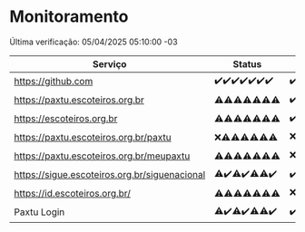 # Monitoramento

Última verificação: 05/04/2025 05:10:00 -03

|Serviço|Status|Últimas 24h|
|---|---|---|
|https://github.com|<span title="2025-03-29: OK=23">✔️</span><span title="2025-03-30: OK=23">✔️</span><span title="2025-03-31: OK=23">✔️</span><span title="2025-04-01: OK=23">✔️</span><span title="2025-04-02: OK=23">✔️</span><span title="2025-04-03: OK=23">✔️</span><span title="2025-04-04: OK=7">✔️</span>|<span title="04/04/2025 05:12:00 -03 : 200">✔️</span><span title="04/04/2025 06:09:00 -03 : 200">✔️</span><span title="04/04/2025 07:09:00 -03 : 200">✔️</span><span title="04/04/2025 08:07:00 -03 : 200">✔️</span><span title="04/04/2025 09:16:00 -03 : 200">✔️</span><span title="04/04/2025 10:19:00 -03 : 200">✔️</span><span title="04/04/2025 11:08:00 -03 : 200">✔️</span><span title="04/04/2025 12:09:00 -03 : 200">✔️</span><span title="04/04/2025 13:10:00 -03 : 200">✔️</span><span title="04/04/2025 14:07:00 -03 : 200">✔️</span><span title="04/04/2025 15:12:00 -03 : 200">✔️</span><span title="04/04/2025 16:06:00 -03 : 200">✔️</span><span title="04/04/2025 17:09:00 -03 : 200">✔️</span><span title="04/04/2025 18:07:00 -03 : 200">✔️</span><span title="04/04/2025 19:08:00 -03 : 200">✔️</span><span title="04/04/2025 20:08:00 -03 : 200">✔️</span><span title="04/04/2025 21:42:00 -03 : 200">✔️</span><span title="04/04/2025 23:16:00 -03 : 200">✔️</span><span title="05/04/2025 00:22:00 -03 : 200">✔️</span><span title="05/04/2025 01:10:00 -03 : 200">✔️</span><span title="05/04/2025 02:08:00 -03 : 200">✔️</span><span title="05/04/2025 03:11:00 -03 : 200">✔️</span><span title="05/04/2025 04:08:00 -03 : 200">✔️</span><span title="05/04/2025 05:10:00 -03 : 200">✔️</span>|
|https://paxtu.escoteiros.org.br|<span title="2025-03-29: OK=3, Falhas=20">⚠️</span><span title="2025-03-30: OK=5, Falhas=18">⚠️</span><span title="2025-03-31: OK=4, Falhas=19">⚠️</span><span title="2025-04-01: OK=3, Falhas=20">⚠️</span><span title="2025-04-02: OK=11, Falhas=12">⚠️</span><span title="2025-04-03: OK=10, Falhas=13">⚠️</span><span title="2025-04-04: OK=2, Falhas=5">⚠️</span>|<span title="04/04/2025 05:12:00 -03 : 200">✔️</span><span title="04/04/2025 06:09:00 -03 : 403">❌</span><span title="04/04/2025 07:09:00 -03 : 403">❌</span><span title="04/04/2025 08:07:00 -03 : 200">✔️</span><span title="04/04/2025 09:16:00 -03 : 403">❌</span><span title="04/04/2025 10:19:00 -03 : 403">❌</span><span title="04/04/2025 11:08:00 -03 : 403">❌</span><span title="04/04/2025 12:09:00 -03 : 403">❌</span><span title="04/04/2025 13:10:00 -03 : 200">✔️</span><span title="04/04/2025 14:07:00 -03 : 200">✔️</span><span title="04/04/2025 15:12:00 -03 : 200">✔️</span><span title="04/04/2025 16:06:00 -03 : 200">✔️</span><span title="04/04/2025 17:09:00 -03 : 200">✔️</span><span title="04/04/2025 18:07:00 -03 : 403">❌</span><span title="04/04/2025 19:08:00 -03 : 200">✔️</span><span title="04/04/2025 20:08:00 -03 : 200">✔️</span><span title="04/04/2025 21:42:00 -03 : 200">✔️</span><span title="04/04/2025 23:16:00 -03 : 403">❌</span><span title="05/04/2025 00:22:00 -03 : 403">❌</span><span title="05/04/2025 01:10:00 -03 : 403">❌</span><span title="05/04/2025 02:08:00 -03 : 200">✔️</span><span title="05/04/2025 03:11:00 -03 : 200">✔️</span><span title="05/04/2025 04:08:00 -03 : 200">✔️</span><span title="05/04/2025 05:10:00 -03 : 200">✔️</span>|
|https://escoteiros.org.br|<span title="2025-03-29: OK=1, Falhas=22">⚠️</span><span title="2025-03-30: OK=1, Falhas=22">⚠️</span><span title="2025-03-31: OK=5, Falhas=18">⚠️</span><span title="2025-04-01: OK=2, Falhas=21">⚠️</span><span title="2025-04-02: OK=8, Falhas=15">⚠️</span><span title="2025-04-03: OK=5, Falhas=18">⚠️</span><span title="2025-04-04: OK=3, Falhas=4">⚠️</span>|<span title="04/04/2025 05:12:00 -03 : 200">✔️</span><span title="04/04/2025 06:09:00 -03 : 403">❌</span><span title="04/04/2025 07:09:00 -03 : 403">❌</span><span title="04/04/2025 08:07:00 -03 : 403">❌</span><span title="04/04/2025 09:16:00 -03 : 403">❌</span><span title="04/04/2025 10:19:00 -03 : 200">✔️</span><span title="04/04/2025 11:08:00 -03 : 403">❌</span><span title="04/04/2025 12:09:00 -03 : 200">✔️</span><span title="04/04/2025 13:10:00 -03 : 200">✔️</span><span title="04/04/2025 14:07:00 -03 : 403">❌</span><span title="04/04/2025 15:12:00 -03 : 403">❌</span><span title="04/04/2025 16:06:00 -03 : 200">✔️</span><span title="04/04/2025 17:09:00 -03 : 403">❌</span><span title="04/04/2025 18:07:00 -03 : 403">❌</span><span title="04/04/2025 19:08:00 -03 : 403">❌</span><span title="04/04/2025 20:08:00 -03 : 403">❌</span><span title="04/04/2025 21:42:00 -03 : 403">❌</span><span title="04/04/2025 23:16:00 -03 : 403">❌</span><span title="05/04/2025 00:22:00 -03 : 403">❌</span><span title="05/04/2025 01:10:00 -03 : 403">❌</span><span title="05/04/2025 02:08:00 -03 : 403">❌</span><span title="05/04/2025 03:11:00 -03 : 403">❌</span><span title="05/04/2025 04:08:00 -03 : 403">❌</span><span title="05/04/2025 05:10:00 -03 : 403">❌</span>|
|https://paxtu.escoteiros.org.br/paxtu|<span title="2025-03-29: Falhas=23">❌</span><span title="2025-03-30: OK=1, Falhas=22">⚠️</span><span title="2025-03-31: OK=3, Falhas=20">⚠️</span><span title="2025-04-01: OK=9, Falhas=14">⚠️</span><span title="2025-04-02: OK=3, Falhas=20">⚠️</span><span title="2025-04-03: OK=9, Falhas=14">⚠️</span><span title="2025-04-04: OK=1, Falhas=6">⚠️</span>|<span title="04/04/2025 05:12:00 -03 : 403">❌</span><span title="04/04/2025 06:09:00 -03 : 403">❌</span><span title="04/04/2025 07:09:00 -03 : 403">❌</span><span title="04/04/2025 08:07:00 -03 : 403">❌</span><span title="04/04/2025 09:16:00 -03 : 403">❌</span><span title="04/04/2025 10:19:00 -03 : 200">✔️</span><span title="04/04/2025 11:08:00 -03 : 403">❌</span><span title="04/04/2025 12:09:00 -03 : 403">❌</span><span title="04/04/2025 13:10:00 -03 : 403">❌</span><span title="04/04/2025 14:07:00 -03 : 200">✔️</span><span title="04/04/2025 15:12:00 -03 : 403">❌</span><span title="04/04/2025 16:07:00 -03 : 0">❌</span><span title="04/04/2025 17:09:00 -03 : 403">❌</span><span title="04/04/2025 18:07:00 -03 : 200">✔️</span><span title="04/04/2025 19:08:00 -03 : 403">❌</span><span title="04/04/2025 20:08:00 -03 : 200">✔️</span><span title="04/04/2025 21:42:00 -03 : 403">❌</span><span title="04/04/2025 23:16:00 -03 : 403">❌</span><span title="05/04/2025 00:22:00 -03 : 403">❌</span><span title="05/04/2025 01:10:00 -03 : 403">❌</span><span title="05/04/2025 02:08:00 -03 : 200">✔️</span><span title="05/04/2025 03:11:00 -03 : 403">❌</span><span title="05/04/2025 04:08:00 -03 : 200">✔️</span><span title="05/04/2025 05:10:00 -03 : 403">❌</span>|
|https://paxtu.escoteiros.org.br/meupaxtu|<span title="2025-03-29: OK=1, Falhas=22">⚠️</span><span title="2025-03-30: OK=1, Falhas=22">⚠️</span><span title="2025-03-31: OK=2, Falhas=21">⚠️</span><span title="2025-04-01: OK=4, Falhas=19">⚠️</span><span title="2025-04-02: OK=5, Falhas=18">⚠️</span><span title="2025-04-03: OK=6, Falhas=17">⚠️</span><span title="2025-04-04: OK=2, Falhas=5">⚠️</span>|<span title="04/04/2025 05:12:00 -03 : 403">❌</span><span title="04/04/2025 06:09:00 -03 : 200">✔️</span><span title="04/04/2025 07:09:00 -03 : 403">❌</span><span title="04/04/2025 08:07:00 -03 : 403">❌</span><span title="04/04/2025 09:16:00 -03 : 403">❌</span><span title="04/04/2025 10:19:00 -03 : 200">✔️</span><span title="04/04/2025 11:08:00 -03 : 403">❌</span><span title="04/04/2025 12:09:00 -03 : 403">❌</span><span title="04/04/2025 13:10:00 -03 : 403">❌</span><span title="04/04/2025 14:07:00 -03 : 403">❌</span><span title="04/04/2025 15:12:00 -03 : 403">❌</span><span title="04/04/2025 16:07:00 -03 : 403">❌</span><span title="04/04/2025 17:09:00 -03 : 403">❌</span><span title="04/04/2025 18:07:00 -03 : 403">❌</span><span title="04/04/2025 19:08:00 -03 : 403">❌</span><span title="04/04/2025 20:08:00 -03 : 403">❌</span><span title="04/04/2025 21:42:00 -03 : 403">❌</span><span title="04/04/2025 23:16:00 -03 : 403">❌</span><span title="05/04/2025 00:22:00 -03 : 403">❌</span><span title="05/04/2025 01:10:00 -03 : 403">❌</span><span title="05/04/2025 02:08:00 -03 : 200">✔️</span><span title="05/04/2025 03:11:00 -03 : 403">❌</span><span title="05/04/2025 04:08:00 -03 : 403">❌</span><span title="05/04/2025 05:10:00 -03 : 200">✔️</span>|
|https://sigue.escoteiros.org.br/siguenacional|<span title="2025-03-29: OK=22, Falhas=1">⚠️</span><span title="2025-03-30: OK=23">✔️</span><span title="2025-03-31: OK=22, Falhas=1">⚠️</span><span title="2025-04-01: OK=23">✔️</span><span title="2025-04-02: OK=22, Falhas=1">⚠️</span><span title="2025-04-03: OK=22, Falhas=1">⚠️</span><span title="2025-04-04: OK=7">✔️</span>|<span title="04/04/2025 05:12:00 -03 : 200">✔️</span><span title="04/04/2025 06:09:00 -03 : 200">✔️</span><span title="04/04/2025 07:09:00 -03 : 200">✔️</span><span title="04/04/2025 08:07:00 -03 : 200">✔️</span><span title="04/04/2025 09:16:00 -03 : 200">✔️</span><span title="04/04/2025 10:19:00 -03 : 200">✔️</span><span title="04/04/2025 11:08:00 -03 : 200">✔️</span><span title="04/04/2025 12:09:00 -03 : 200">✔️</span><span title="04/04/2025 13:10:00 -03 : 200">✔️</span><span title="04/04/2025 14:07:00 -03 : 200">✔️</span><span title="04/04/2025 15:12:00 -03 : 200">✔️</span><span title="04/04/2025 16:07:00 -03 : 200">✔️</span><span title="04/04/2025 17:09:00 -03 : 200">✔️</span><span title="04/04/2025 18:07:00 -03 : 200">✔️</span><span title="04/04/2025 19:08:00 -03 : 200">✔️</span><span title="04/04/2025 20:08:00 -03 : 200">✔️</span><span title="04/04/2025 21:42:00 -03 : 200">✔️</span><span title="04/04/2025 23:16:00 -03 : 200">✔️</span><span title="05/04/2025 00:22:00 -03 : 200">✔️</span><span title="05/04/2025 01:10:00 -03 : 200">✔️</span><span title="05/04/2025 02:08:00 -03 : 200">✔️</span><span title="05/04/2025 03:11:00 -03 : 200">✔️</span><span title="05/04/2025 04:08:00 -03 : 200">✔️</span><span title="05/04/2025 05:10:00 -03 : 200">✔️</span>|
|https://id.escoteiros.org.br/|<span title="2025-03-29: OK=4, Falhas=19">⚠️</span><span title="2025-03-30: OK=4, Falhas=19">⚠️</span><span title="2025-03-31: OK=5, Falhas=18">⚠️</span><span title="2025-04-01: OK=9, Falhas=14">⚠️</span><span title="2025-04-02: OK=11, Falhas=12">⚠️</span><span title="2025-04-03: OK=12, Falhas=11">⚠️</span><span title="2025-04-04: OK=4, Falhas=3">⚠️</span>|<span title="04/04/2025 05:12:00 -03 : 403">❌</span><span title="04/04/2025 06:09:00 -03 : 403">❌</span><span title="04/04/2025 07:09:00 -03 : 200">✔️</span><span title="04/04/2025 08:07:00 -03 : 403">❌</span><span title="04/04/2025 09:16:00 -03 : 403">❌</span><span title="04/04/2025 10:19:00 -03 : 200">✔️</span><span title="04/04/2025 11:08:00 -03 : 200">✔️</span><span title="04/04/2025 12:09:00 -03 : 403">❌</span><span title="04/04/2025 13:10:00 -03 : 403">❌</span><span title="04/04/2025 14:07:00 -03 : 403">❌</span><span title="04/04/2025 15:12:00 -03 : 200">✔️</span><span title="04/04/2025 16:07:00 -03 : 200">✔️</span><span title="04/04/2025 17:09:00 -03 : 200">✔️</span><span title="04/04/2025 18:07:00 -03 : 403">❌</span><span title="04/04/2025 19:08:00 -03 : 403">❌</span><span title="04/04/2025 20:08:00 -03 : 403">❌</span><span title="04/04/2025 21:42:00 -03 : 403">❌</span><span title="04/04/2025 23:16:00 -03 : 403">❌</span><span title="05/04/2025 00:22:00 -03 : 403">❌</span><span title="05/04/2025 01:10:00 -03 : 200">✔️</span><span title="05/04/2025 02:08:00 -03 : 200">✔️</span><span title="05/04/2025 03:11:00 -03 : 200">✔️</span><span title="05/04/2025 04:08:00 -03 : 403">❌</span><span title="05/04/2025 05:10:00 -03 : 200">✔️</span>|
|Paxtu Login|<span title="2025-03-29: OK=22, Falhas=1">⚠️</span><span title="2025-03-30: OK=23">✔️</span><span title="2025-03-31: OK=22, Falhas=1">⚠️</span><span title="2025-04-01: OK=23">✔️</span><span title="2025-04-02: OK=22, Falhas=1">⚠️</span><span title="2025-04-03: OK=22, Falhas=1">⚠️</span><span title="2025-04-04: OK=7">✔️</span>|<span title="04/04/2025 05:12:00 -03 : 200">✔️</span><span title="04/04/2025 06:09:00 -03 : 200">✔️</span><span title="04/04/2025 07:09:00 -03 : 200">✔️</span><span title="04/04/2025 08:07:00 -03 : 200">✔️</span><span title="04/04/2025 09:16:00 -03 : 200">✔️</span><span title="04/04/2025 10:19:00 -03 : 200">✔️</span><span title="04/04/2025 11:08:00 -03 : 200">✔️</span><span title="04/04/2025 12:09:00 -03 : 200">✔️</span><span title="04/04/2025 13:10:00 -03 : 200">✔️</span><span title="04/04/2025 14:07:00 -03 : 200">✔️</span><span title="04/04/2025 15:12:00 -03 : 200">✔️</span><span title="04/04/2025 16:07:00 -03 : 200">✔️</span><span title="04/04/2025 17:09:00 -03 : 200">✔️</span><span title="04/04/2025 18:07:00 -03 : 200">✔️</span><span title="04/04/2025 19:08:00 -03 : 200">✔️</span><span title="04/04/2025 20:08:00 -03 : 200">✔️</span><span title="04/04/2025 21:42:00 -03 : 200">✔️</span><span title="04/04/2025 23:16:00 -03 : 200">✔️</span><span title="05/04/2025 00:22:00 -03 : 200">✔️</span><span title="05/04/2025 01:10:00 -03 : 200">✔️</span><span title="05/04/2025 02:08:00 -03 : 200">✔️</span><span title="05/04/2025 03:11:00 -03 : 200">✔️</span><span title="05/04/2025 04:08:00 -03 : 200">✔️</span><span title="05/04/2025 05:10:00 -03 : 200">✔️</span>|
